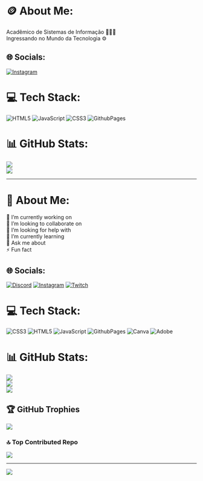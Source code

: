 # 🪙 About Me:
Acadêmico de Sistemas de Informação 👨🏻‍💻 <br>Ingressando no Mundo da Tecnologia ⚙️


## 🌐 Socials:
[![Instagram](https://img.shields.io/badge/Instagram-%23E4405F.svg?logo=Instagram&logoColor=white)](https://instagram.com/@viniciosn_) 

# 💻 Tech Stack:
![HTML5](https://img.shields.io/badge/html5-%23E34F26.svg?style=for-the-badge&logo=html5&logoColor=white) ![JavaScript](https://img.shields.io/badge/javascript-%23323330.svg?style=for-the-badge&logo=javascript&logoColor=%23F7DF1E) ![CSS3](https://img.shields.io/badge/css3-%231572B6.svg?style=for-the-badge&logo=css3&logoColor=white) ![GithubPages](https://img.shields.io/badge/github%20pages-121013?style=for-the-badge&logo=github&logoColor=white)
# 📊 GitHub Stats:
![](https://github-readme-stats.vercel.app/api?username=viniciosn05&theme=dark&hide_border=false&include_all_commits=false&count_private=false)<br/>
![](https://github-readme-streak-stats.herokuapp.com/?user=viniciosn05&theme=dark&hide_border=false)<br/>


---

<!-- Proudly created with GPRM ( https://gprm.itsvg.in ) -->

# 💫 About Me:
🔭 I’m currently working on<br>👯 I’m looking to collaborate on<br>🤝 I’m looking for help with<br>🌱 I’m currently learning<br>💬 Ask me about<br>⚡ Fun fact


## 🌐 Socials:
[![Discord](https://img.shields.io/badge/Discord-%237289DA.svg?logo=discord&logoColor=white)](https://discord.gg/vini08254) [![Instagram](https://img.shields.io/badge/Instagram-%23E4405F.svg?logo=Instagram&logoColor=white)](https://instagram.com/viniciosn_) [![Twitch](https://img.shields.io/badge/Twitch-%239146FF.svg?logo=Twitch&logoColor=white)](https://twitch.tv/viniciosn05) 

# 💻 Tech Stack:
![CSS3](https://img.shields.io/badge/css3-%231572B6.svg?style=for-the-badge&logo=css3&logoColor=white) ![HTML5](https://img.shields.io/badge/html5-%23E34F26.svg?style=for-the-badge&logo=html5&logoColor=white) ![JavaScript](https://img.shields.io/badge/javascript-%23323330.svg?style=for-the-badge&logo=javascript&logoColor=%23F7DF1E) ![GithubPages](https://img.shields.io/badge/github%20pages-121013?style=for-the-badge&logo=github&logoColor=white) ![Canva](https://img.shields.io/badge/Canva-%2300C4CC.svg?style=for-the-badge&logo=Canva&logoColor=white) ![Adobe](https://img.shields.io/badge/adobe-%23FF0000.svg?style=for-the-badge&logo=adobe&logoColor=white)
# 📊 GitHub Stats:
![](https://github-readme-stats.vercel.app/api?username=viniciosn05&theme=nightowl&hide_border=false&include_all_commits=false&count_private=false)<br/>
![](https://github-readme-streak-stats.herokuapp.com/?user=viniciosn05&theme=nightowl&hide_border=false)<br/>
![](https://github-readme-stats.vercel.app/api/top-langs/?username=viniciosn05&theme=nightowl&hide_border=false&include_all_commits=false&count_private=false&layout=compact)

## 🏆 GitHub Trophies
![](https://github-profile-trophy.vercel.app/?username=viniciosn05&theme=radical&no-frame=true&no-bg=false&margin-w=4)

### 🔝 Top Contributed Repo
![](https://github-contributor-stats.vercel.app/api?username=viniciosn05&limit=5&theme=tokyonight&combine_all_yearly_contributions=true)

---
[![](https://visitcount.itsvg.in/api?id=viniciosn05&icon=8&color=0)](https://visitcount.itsvg.in)

<!-- Proudly created with GPRM ( https://gprm.itsvg.in ) -->
